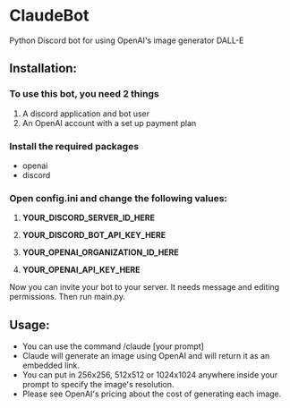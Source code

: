 # ClaudeBot
Python Discord bot for using OpenAI's image generator DALL-E

## Installation:

### To use this bot, you need 2 things
1. A discord application and bot user
2. An OpenAI account with a set up payment plan

### Install the required packages

- openai
- discord

### Open config.ini and change the following values:

1. **YOUR_DISCORD_SERVER_ID_HERE**

2. **YOUR_DISCORD_BOT_API_KEY_HERE**

3. **YOUR_OPENAI_ORGANIZATION_ID_HERE**

4. **YOUR_OPENAI_API_KEY_HERE**

Now you can invite your bot to your server. It needs message and editing permissions.
Then run main.py.

## Usage:

- You can use the command /claude [your prompt]
- Claude will generate an image using OpenAI and will return it as an embedded link.
- You can put in 256x256, 512x512 or 1024x1024 anywhere inside your prompt to specify the image's resolution.
- Please see OpenAI's pricing about the cost of generating each image.

